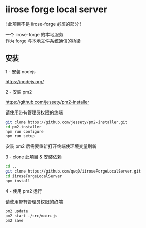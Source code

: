 # iirose forge local server

! 此项目不是 iirose-forge 必须的部分 !

一个 iirose-forge 的本地服务  
作为 forge 与本地文件系统通信的桥梁

## 安装

1 - 安装 nodejs

https://nodejs.org/

2 - 安装 pm2

https://github.com/jessety/pm2-installer

请使用带有管理员权限的终端

```bash
git clone https://github.com/jessety/pm2-installer.git
cd pm2-installer
npm run configure
npm run setup
```

安装 pm2 后需要重新打开终端使环境变量刷新

3 - clone 此项目 & 安装依赖

```bash
cd ..
git clone https://github.com/qwq0/iiroseForgeLocalServer.git
cd iiroseForgeLocalServer
npm install
```

4 - 使用 pm2 运行

请使用带有管理员权限的终端

```bash
pm2 update
pm2 start ./src/main.js
pm2 save
```
